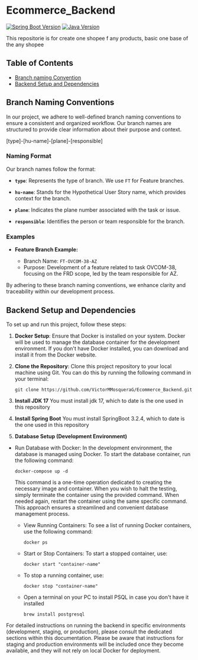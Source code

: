 # Ecommerce_Backend
[![Spring Boot Version](https://img.shields.io/badge/Spring_Boot-3.2.4-brightgreen.svg)](https://spring.io/projects/spring-boot)
[![Java Version](https://img.shields.io/badge/Java-17-red.svg)](https://www.oracle.com/java/)

This repositorie is for create one shopee f any products, basic one base of the any shopee

## Table of Contents

- [Branch naming Convention](#branch-naming-conventions)
- [Backend Setup and Dependencies](#backend-setup-and-dependencies)

## Branch Naming Conventions

In our project, we adhere to well-defined branch naming conventions to ensure a consistent and organized workflow. Our branch names are structured to provide clear information about their purpose and context.

[type]-[hu-name]-[plane]-[responsible]

### Naming Format

Our branch names follow the format:

- **`type`**: Represents the type of branch. We use `FT` for Feature branches.

- **`hu-name`**: Stands for the Hypothetical User Story name, which provides context for the branch.

- **`plane`**: Indicates the plane number associated with the task or issue.


- **`responsible`**: Identifies the person or team responsible for the branch.

### Examples

- **Feature Branch Example:**

  - Branch Name: `FT-OVCOM-38-AZ`
  - Purpose: Development of a feature related to task OVCOM-38, focusing on the FRD scope, led by the team responsible for AZ.


By adhering to these branch naming conventions, we enhance clarity and traceability within our development process.

## Backend Setup and Dependencies

To set up and run this project, follow these steps:

1.  **Docker Setup**: Ensure that Docker is installed on your system. Docker will be used to manage the database container for the development environment. If you don't have Docker installed, you can download and install it from the Docker website.

2.  **Clone the Repository**: Clone this project repository to your local machine using Git. You can do this by running the following command in your terminal:
    ```
    git clone https://github.com/VictorMMosqueraG/Ecommerce_Backend.git
    ```
3. **Install JDK 17**
  You must install jdk 17, which to date is the one used in this repository

4. **Install Spring Boot**
 You must install SpringBoot 3.2.4, which to date is the one used in this repository

5. **Database Setup (Development Environment)**

  - Run Database with Docker: In the development environment, the database is managed using Docker. To start the database container, run the following command:

      ```
      docker-compose up -d
      ```

     This command is a one-time operation dedicated to creating the necessary image and container. When you wish to halt the testing, simply terminate the container using the provided command. When needed again, restart the container using the same specific command. This approach ensures a streamlined and convenient database management process.
      
    - View Running Containers: To see a list of running Docker containers, use the following command:

      ```
      docker ps
      ```

    - Start or Stop Containers: To start a stopped container, use:

      ```
      docker start "container-name"
      ```

    - To stop a running container, use:

      ```
      docker stop "container-name"
      ```
    - Open a terminal on your PC to install PSQL in case you don't have it installed
      ```
      brew install postgresql
      ```
For detailed instructions on running the backend in specific environments (development, staging, or production), please consult the dedicated sections within this documentation. Please be aware that instructions for staging and production environments will be included once they become available, and they will not rely on local Docker for deployment.


